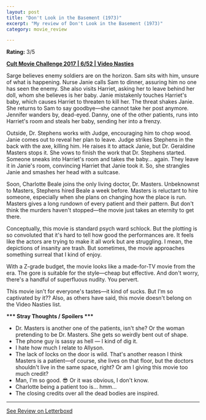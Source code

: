 ```yaml
---
layout: post
title: "Don't Look in the Basement (1973)"
excerpt: "My review of Don't Look in the Basement (1973)"
category: movie_review

---
```


**Rating:** 3/5

<b><a href="https://boxd.it/q7TYk/detail">Cult Movie Challenge 2017 | 6/52 | Video Nasties</a></b>

Sarge believes enemy soldiers are on the horizon. Sam sits with him, unsure of what is happening. Nurse Janie calls Sam to dinner, assuring him no one has seen the enemy. She also visits Harriet, asking her to leave behind her doll, whom she believes is her baby. Janie mistakenly touches Harriet's baby, which causes Harriet to threaten to kill her. The threat shakes Janie. She returns to Sam to say goodbye—she cannot take her post anymore. Jennifer wanders by, dead-eyed. Danny, one of the other patients, runs into Harriet's room and steals her baby, sending her into a frenzy.

Outside, Dr. Stephens works with Judge, encouraging him to chop wood. Janie comes out to reveal her plan to leave. Judge strikes Stephens in the back with the axe, killing him. He raises it to attack Janie, but Dr. Geraldine Masters stops it. She vows to finish the work that Dr. Stephens started. Someone sneaks into Harriet's room and takes the baby… again. They leave it in Janie's room, convincing Harriet that Janie took it. So, she strangles Janie and smashes her head with a suitcase.

Soon, Charlotte Beale joins the only living doctor, Dr. Masters. Unbeknownst to Masters, Stephens hired Beale a week before. Masters is reluctant to hire someone, especially when she plans on changing how the place is run. Masters gives a long rundown of every patient and their pattern. But don't think the murders haven't stopped—the movie just takes an eternity to get there.

Conceptually, this movie is standard psych ward schlock. But the plotting is so convoluted that it's hard to tell how good the performances are. It feels like the actors are trying to make it all work but are struggling. I mean, the depictions of insanity are trash. But sometimes, the movie approaches something surreal that I kind of enjoy.

With a Z-grade budget, the movie looks like a made-for-TV movie from the era. The gore is suitable for the style—cheap but effective. And don't worry, there's a handful of superfluous nudity. You pervert.

This movie isn't for everyone's tastes—it kind of sucks. But I'm so captivated by it?? Also, as others have said, this movie doesn't belong on the Video Nasties list.


<b>*** Stray Thoughts / Spoilers ***</b>
* Dr. Masters is another one of the patients, isn't she? Or the woman pretending to be Dr. Masters. She gets so weirdly bent out of shape.
* The phone guy is sassy as hell — I kind of dig it.
* I hate how much I relate to Allyson.
* The lack of locks on the door is wild. That's another reason I think Masters is a patient—of course, she lives on that floor, but the doctors shouldn't live in the same space, right? Or am I giving this movie too much credit?
* Man, I'm so good. 😎 Or it was obvious, I don't know.
* Charlotte being a patient too is… hmm…
* The closing credits over all the dead bodies are inspired.


<hr>

[See Review on Letterboxd](https://boxd.it/96EHkT)

